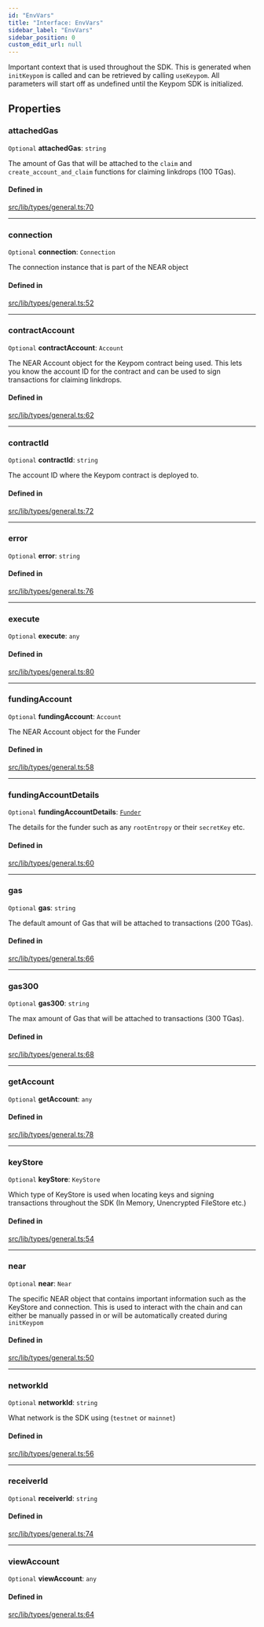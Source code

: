 ```yaml
---
id: "EnvVars"
title: "Interface: EnvVars"
sidebar_label: "EnvVars"
sidebar_position: 0
custom_edit_url: null
---
```


Important context that is used throughout the SDK. This is generated when `initKeypom` is called and can be retrieved by calling `useKeypom`.
All parameters will start off as undefined until the Keypom SDK is initialized.

## Properties

### attachedGas

 `Optional` **attachedGas**: `string`

The amount of Gas that will be attached to the `claim` and `create_account_and_claim` functions for claiming linkdrops (100 TGas).

#### Defined in

[src/lib/types/general.ts:70](https://github.com/keypom/keypom-js/blob/54096de/src/lib/types/general.ts#L70)

___

### connection

 `Optional` **connection**: `Connection`

The connection instance that is part of the NEAR object

#### Defined in

[src/lib/types/general.ts:52](https://github.com/keypom/keypom-js/blob/54096de/src/lib/types/general.ts#L52)

___

### contractAccount

 `Optional` **contractAccount**: `Account`

The NEAR Account object for the Keypom contract being used. This lets you know the account ID for the contract and can be used to sign transactions for claiming linkdrops.

#### Defined in

[src/lib/types/general.ts:62](https://github.com/keypom/keypom-js/blob/54096de/src/lib/types/general.ts#L62)

___

### contractId

 `Optional` **contractId**: `string`

The account ID where the Keypom contract is deployed to.

#### Defined in

[src/lib/types/general.ts:72](https://github.com/keypom/keypom-js/blob/54096de/src/lib/types/general.ts#L72)

___

### error

 `Optional` **error**: `string`

#### Defined in

[src/lib/types/general.ts:76](https://github.com/keypom/keypom-js/blob/54096de/src/lib/types/general.ts#L76)

___

### execute

 `Optional` **execute**: `any`

#### Defined in

[src/lib/types/general.ts:80](https://github.com/keypom/keypom-js/blob/54096de/src/lib/types/general.ts#L80)

___

### fundingAccount

 `Optional` **fundingAccount**: `Account`

The NEAR Account object for the Funder

#### Defined in

[src/lib/types/general.ts:58](https://github.com/keypom/keypom-js/blob/54096de/src/lib/types/general.ts#L58)

___

### fundingAccountDetails

 `Optional` **fundingAccountDetails**: [`Funder`](Funder.md)

The details for the funder such as any `rootEntropy` or their `secretKey` etc.

#### Defined in

[src/lib/types/general.ts:60](https://github.com/keypom/keypom-js/blob/54096de/src/lib/types/general.ts#L60)

___

### gas

 `Optional` **gas**: `string`

The default amount of Gas that will be attached to transactions (200 TGas).

#### Defined in

[src/lib/types/general.ts:66](https://github.com/keypom/keypom-js/blob/54096de/src/lib/types/general.ts#L66)

___

### gas300

 `Optional` **gas300**: `string`

The max amount of Gas that will be attached to transactions (300 TGas).

#### Defined in

[src/lib/types/general.ts:68](https://github.com/keypom/keypom-js/blob/54096de/src/lib/types/general.ts#L68)

___

### getAccount

 `Optional` **getAccount**: `any`

#### Defined in

[src/lib/types/general.ts:78](https://github.com/keypom/keypom-js/blob/54096de/src/lib/types/general.ts#L78)

___

### keyStore

 `Optional` **keyStore**: `KeyStore`

Which type of KeyStore is used when locating keys and signing transactions throughout the SDK (In Memory, Unencrypted FileStore etc.)

#### Defined in

[src/lib/types/general.ts:54](https://github.com/keypom/keypom-js/blob/54096de/src/lib/types/general.ts#L54)

___

### near

 `Optional` **near**: `Near`

The specific NEAR object that contains important information such as the KeyStore and connection. This is used to interact with the chain and can either be manually passed in or will be automatically created during `initKeypom`

#### Defined in

[src/lib/types/general.ts:50](https://github.com/keypom/keypom-js/blob/54096de/src/lib/types/general.ts#L50)

___

### networkId

 `Optional` **networkId**: `string`

What network is the SDK using (`testnet` or `mainnet`)

#### Defined in

[src/lib/types/general.ts:56](https://github.com/keypom/keypom-js/blob/54096de/src/lib/types/general.ts#L56)

___

### receiverId

 `Optional` **receiverId**: `string`

#### Defined in

[src/lib/types/general.ts:74](https://github.com/keypom/keypom-js/blob/54096de/src/lib/types/general.ts#L74)

___

### viewAccount

 `Optional` **viewAccount**: `any`

#### Defined in

[src/lib/types/general.ts:64](https://github.com/keypom/keypom-js/blob/54096de/src/lib/types/general.ts#L64)
